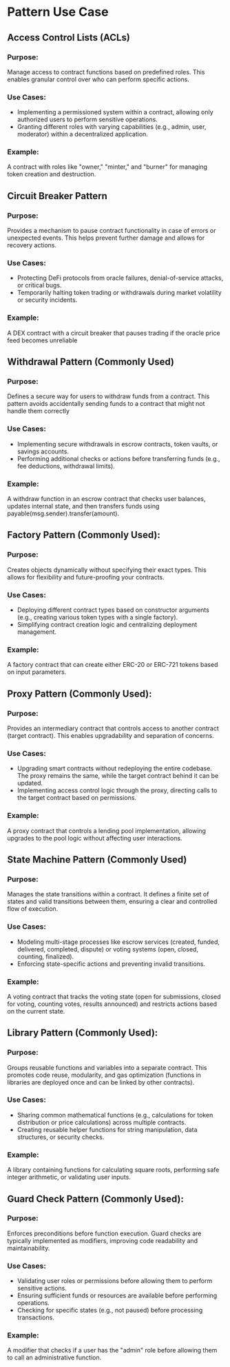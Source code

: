 # Pattern Use Case


## Access Control Lists (ACLs)
### Purpose: 
Manage access to contract functions based on predefined roles. This enables granular control over who can perform specific actions.
### Use Cases:
- Implementing a permissioned system within a contract, allowing only authorized users to perform sensitive operations.
- Granting different roles with varying capabilities (e.g., admin, user, moderator) within a decentralized application.
### Example: 
A contract with roles like "owner," "minter," and "burner" for managing token creation and destruction.


## Circuit Breaker Pattern
### Purpose:
Provides a mechanism to pause contract functionality in case of errors or unexpected events. This helps prevent further damage and allows for recovery actions.
### Use Cases:
- Protecting DeFi protocols from oracle failures, denial-of-service attacks, or critical bugs.
- Temporarily halting token trading or withdrawals during market volatility or security incidents.
### Example: 
 A DEX contract with a circuit breaker that pauses trading if the oracle price feed becomes unreliable


## Withdrawal Pattern (Commonly Used)
### Purpose: 
Defines a secure way for users to withdraw funds from a contract. This pattern avoids accidentally sending funds to a contract that might not handle them correctly
### Use Cases:
- Implementing secure withdrawals in escrow contracts, token vaults, or savings accounts.
- Performing additional checks or actions before transferring funds (e.g., fee deductions, withdrawal limits).
### Example:
 A withdraw function in an escrow contract that checks user balances, updates internal state, and then transfers funds using payable(msg.sender).transfer(amount).


## Factory Pattern (Commonly Used):
### Purpose: 
Creates objects dynamically without specifying their exact types. This allows for flexibility and future-proofing your contracts.
### Use Cases:
- Deploying different contract types based on constructor arguments (e.g., creating various token types with a single factory).
- Simplifying contract creation logic and centralizing deployment management.
### Example: 
A factory contract that can create either ERC-20 or ERC-721 tokens based on input parameters.


## Proxy Pattern (Commonly Used):
### Purpose: 
Provides an intermediary contract that controls access to another contract (target contract). This enables upgradability and separation of concerns.
### Use Cases:
- Upgrading smart contracts without redeploying the entire codebase. The proxy remains the same, while the target contract behind it can be updated.
- Implementing access control logic through the proxy, directing calls to the target contract based on permissions.
### Example: 
A proxy contract that controls a lending pool implementation, allowing upgrades to the pool logic without affecting user interactions.


## State Machine Pattern (Commonly Used)
### Purpose: 
Manages the state transitions within a contract. It defines a finite set of states and valid transitions between them, ensuring a clear and controlled flow of execution.
### Use Cases:
- Modeling multi-stage processes like escrow services (created, funded, delivered, completed, dispute) or voting systems (open, closed, counting, finalized).
- Enforcing state-specific actions and preventing invalid transitions.
### Example: 
A voting contract that tracks the voting state (open for submissions, closed for voting, counting votes, results announced) and restricts actions based on the current state.


## Library Pattern (Commonly Used):
### Purpose: 
Groups reusable functions and variables into a separate contract. This promotes code reuse, modularity, and gas optimization (functions in libraries are deployed once and can be linked by other contracts).
### Use Cases:
- Sharing common mathematical functions (e.g., calculations for token distribution or price calculations) across multiple contracts.
- Creating reusable helper functions for string manipulation, data structures, or security checks.
### Example:
 A library containing functions for calculating square roots, performing safe integer arithmetic, or validating user inputs.


## Guard Check Pattern (Commonly Used):
### Purpose: 
Enforces preconditions before function execution. Guard checks are typically implemented as modifiers, improving code readability and maintainability.
### Use Cases:
- Validating user roles or permissions before allowing them to perform sensitive actions.
- Ensuring sufficient funds or resources are available before performing operations.
- Checking for specific states (e.g., not paused) before processing transactions.
### Example: 
A modifier that checks if a user has the "admin" role before allowing them to call an administrative function.